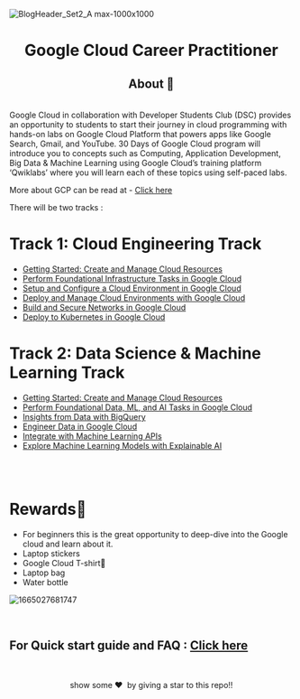 ![BlogHeader_Set2_A max-1000x1000](https://user-images.githubusercontent.com/91022462/208649288-e915ba2c-a77a-46ce-b7bc-19049bf75357.png)

<h1 align="center"> Google Cloud Career Practitioner </h1>
<h2 align="center">About 👀</h2>
 <br> 
Google Cloud in collaboration with Developer Students Club (DSC) provides an opportunity to students to start their journey in cloud programming with hands-on labs on Google Cloud Platform that powers apps like Google Search, Gmail, and YouTube.
30 Days of Google Cloud program will introduce you to concepts such as Computing, Application Development, Big Data & Machine Learning using Google Cloud’s training platform ‘Qwiklabs’ where you will learn each of these topics using self-paced labs.

More about GCP can be read at - [Click here](https://cloud.google.com/gcp)

There will be two tracks :
<br>
# Track 1: Cloud Engineering Track

- [Getting Started: Create and Manage Cloud Resources](https://google.qwiklabs.com/quests/120?utm_source=google&utm_medium=lp&utm_campaign=gcpskills) 
- [Perform Foundational Infrastructure Tasks in Google Cloud](https://google.qwiklabs.com/quests/118?utm_source=google&utm_medium=lp&utm_campaign=gcpskills)
- [Setup and Configure a Cloud Environment in Google Cloud](https://google.qwiklabs.com/quests/119?utm_source=google&utm_medium=lp&utm_campaign=gcpskills)
- [Deploy and Manage Cloud Environments with Google Cloud](https://google.qwiklabs.com/quests/121?utm_source=google&utm_medium=lp&utm_campaign=gcpskills)
- [Build and Secure Networks in Google Cloud](https://google.qwiklabs.com/quests/128?utm_source=google&utm_medium=lp&utm_campaign=gcpskills)
- [Deploy to Kubernetes in Google Cloud](https://google.qwiklabs.com/quests/116?utm_source=google&utm_medium=lp&utm_campaign=gcpskills)


# Track 2: Data Science & Machine Learning Track

- [Getting Started: Create and Manage Cloud Resources](https://google.qwiklabs.com/quests/120?utm_source=google&utm_medium=lp&utm_campaign=gcpskills)
- [Perform Foundational Data, ML, and AI Tasks in Google Cloud](https://google.qwiklabs.com/quests/117?utm_source=google&utm_medium=lp&utm_campaign=gcpskills)
- [Insights from Data with BigQuery](https://google.qwiklabs.com/quests/123?utm_source=google&utm_medium=lp&utm_campaign=gcpskills)
- [Engineer Data in Google Cloud](https://google.qwiklabs.com/quests/132?utm_source=google&utm_medium=lp&utm_campaign=gcpskills)
- [Integrate with Machine Learning APIs](https://google.qwiklabs.com/quests/136?utm_source=google&utm_medium=lp&utm_campaign=gcpskills)
- [Explore Machine Learning Models with Explainable AI](https://google.qwiklabs.com/quests/126?utm_source=google&utm_medium=lp&utm_campaign=gcpskills)
<br>
<br>

# Rewards🥇
- For beginners this is the great opportunity to deep-dive into the Google cloud and learn about it.
- Laptop stickers
- Google Cloud T-shirt👕
- Laptop bag
- Water bottle

![1665027681747](https://user-images.githubusercontent.com/91022462/208650203-d30439fc-0455-47d9-ab09-5d95c8502e51.png)

<br>



## For Quick start guide and FAQ : [Click here](CONTRIBUTING.md) 

<br>

<p align="center">show some ❤️&nbsp; by giving a star to this repo!!</p>

